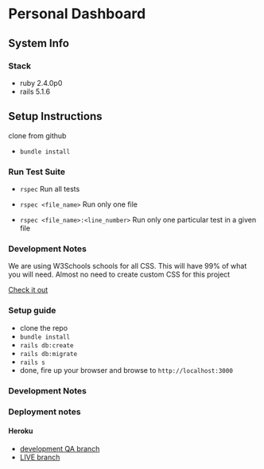 # Personal Dashboard

## System Info

### Stack
- ruby 2.4.0p0
- rails 5.1.6

## Setup Instructions
clone from github

- `bundle install`

### Run Test Suite
- `rspec` Run all tests

- `rspec <file_name>` Run only one file

- `rspec <file_name>:<line_number>` Run only one particular test in a given file

### Development Notes

We are using W3Schools schools for all CSS. This will have 99% of what you will need.
Almost no need to create custom CSS for this project

[Check it out](https://www.w3schools.com/w3css/w3css_intro.asp)

### Setup guide
- clone the repo
- `bundle install`
- `rails db:create`
- `rails db:migrate`
- `rails s`
- done, fire up your browser and browse to `http://localhost:3000`
### Development Notes

### Deployment notes

#### Heroku

- [development QA branch](https://dev-my-personal-dashboard.herokuapp.com/)
- [LIVE branch](https://my-personal-dashboard.herokuapp.com/)



<!--* System dependencies-->

<!--* Configuration-->

<!--* Database creation-->

<!--* Database initialization-->

<!--* How to run the test suite-->

<!--* Services (job queues, cache servers, search engines, etc.)-->

<!--* Deployment instructions-->

<!--* ...-->
